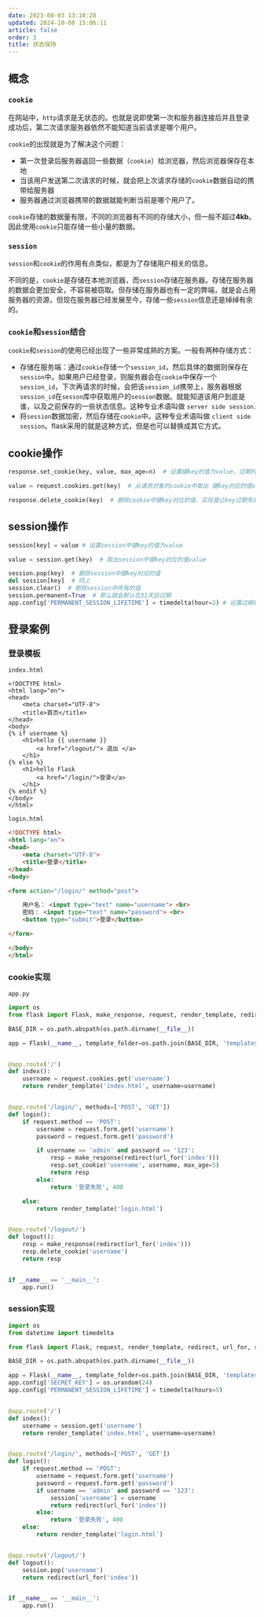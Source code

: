 ```yaml
---
date: 2023-08-03 13:10:28
updated: 2024-10-08 15:06:11
article: false
order: 3
title: 状态保持
---
```

## 概念

### `cookie`

在网站中，`http`请求是无状态的。也就是说即使第一次和服务器连接后并且登录成功后，第二次请求服务器依然不能知道当前请求是哪个用户。

`cookie`的出现就是为了解决这个问题：

- 第一次登录后服务器返回一些数据（`cookie`）给浏览器，然后浏览器保存在本地
- 当该用户发送第二次请求的时候，就会把上次请求存储的`cookie`数据自动的携带给服务器
- 服务器通过浏览器携带的数据就能判断当前是哪个用户了。

`cookie`存储的数据量有限，不同的浏览器有不同的存储大小，但一般不超过**4kb**。因此使用`cookie`只能存储一些小量的数据。

### `session`

`session`和`cookie`的作用有点类似，都是为了存储用户相关的信息。

不同的是，`cookie`是存储在本地浏览器，而`session`存储在服务器。存储在服务器的数据会更加安全，不容易被窃取。但存储在服务器也有一定的弊端，就是会占用服务器的资源，但现在服务器已经发展至今，存储一些`session`信息还是绰绰有余的。

### `cookie`和`session`结合

`cookie`和`session`的使用已经出现了一些非常成熟的方案。一般有两种存储方式：

- 存储在服务端：通过`cookie`存储一个`session_id`，然后具体的数据则保存在`session`中。如果用户已经登录，则服务器会在`cookie`中保存一个`session_id`，下次再请求的时候，会把该`session_id`携带上，服务器根据`session_id`在`sesson`库中获取用户的`session`数据。就能知道该用户到底是谁，以及之前保存的一些状态信息。这种专业术语叫做 `server side session`.
- 将`session`数据加密，然后存储在`cookie`中。这种专业术语叫做 `client side session`。flask采用的就是这种方式，但是也可以替换成其它方式。

## cookie操作

```python
response.set_cookie(key, value, max_age=n)  # 设置键key的值为value，过期时间为n秒

value = request.cookies.get(key)  # 从请求对象的cookie中取出 键key对应的值value

response.delete_cookie(key)  # 删除cookie中键key对应的值，实际是让key过期失效
```

## session操作

```python
session[key] = value # 设置session中键key的值为value

value = session.get(key)  # 取出session中键key对应的值value

session.pop(key)  # 删除session中键key对应的值
del session[key]  # 同上
session.clear()  # 删除session中所有的值
session.permanent=True  # 那么就会默认在31天后过期
app.config['PERMANENT_SESSION_LIFETIME'] = timedelta(hour=2) # 设置过期时间2小时
```

## 登录案例

### 登录模板

`index.html`

```jinja2
<!DOCTYPE html>
<html lang="en">
<head>
    <meta charset="UTF-8">
    <title>首页</title>
</head>
<body>
{% if username %}
    <h1>hello {{ username }}
        <a href="/logout/"> 退出 </a>
    </h1>
{% else %}
    <h1>hello Flask
        <a href="/login/">登录</a>
    </h1>
{% endif %}
</body>
</html>
```

`login.html`

```html
<!DOCTYPE html>
<html lang="en">
<head>
    <meta charset="UTF-8">
    <title>登录</title>
</head>
<body>

<form action="/login/" method="post">

    用户名： <input type="text" name="username"> <br>
    密码： <input type="text" name="password"> <br>
    <button type="submit">登录</button>

</form>

</body>
</html>
```

### cookie实现

`app.py`

```python
import os
from flask import Flask, make_response, request, render_template, redirect, url_for

BASE_DIR = os.path.abspath(os.path.dirname(__file__))

app = Flask(__name__, template_folder=os.path.join(BASE_DIR, 'templates'))


@app.route('/')
def index():
    username = request.cookies.get('username')
    return render_template('index.html', username=username)


@app.route('/login/', methods=['POST', 'GET'])
def login():
    if request.method == 'POST':
        username = request.form.get('username')
        password = request.form.get('password')

        if username == 'admin' and password == '123':
            resp = make_response(redirect(url_for('index')))
            resp.set_cookie('username', username, max_age=5)
            return resp
        else:
            return '登录失败', 400

    else:
        return render_template('login.html')


@app.route('/logout/')
def logout():
    resp = make_response(redirect(url_for('index')))
    resp.delete_cookie('username')
    return resp


if __name__ == '__main__':
    app.run()

```

### session实现

```python
import os
from datetime import timedelta

from flask import Flask, request, render_template, redirect, url_for, session

BASE_DIR = os.path.abspath(os.path.dirname(__file__))

app = Flask(__name__, template_folder=os.path.join(BASE_DIR, 'templates'))
app.config['SECRET_KEY'] = os.urandom(24)
app.config['PERMANENT_SESSION_LIFETIME'] = timedelta(hours=5)


@app.route('/')
def index():
    username = session.get('username')
    return render_template('index.html', username=username)


@app.route('/login/', methods=['POST', 'GET'])
def login():
    if request.method == 'POST':
        username = request.form.get('username')
        password = request.form.get('password')
        if username == 'admin' and password == '123':
            session['username'] = username
            return redirect(url_for('index'))
        else:
            return '登录失败', 400
    else:
        return render_template('login.html')


@app.route('/logout/')
def logout():
    session.pop('username')
    return redirect(url_for('index'))


if __name__ == '__main__':
    app.run()
```
